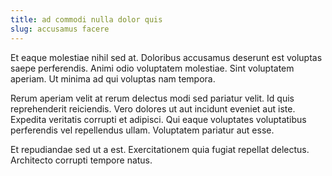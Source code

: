 ```yaml
---
title: ad commodi nulla dolor quis
slug: accusamus facere
---
```


Et eaque molestiae nihil sed at. Doloribus accusamus deserunt est voluptas saepe perferendis. Animi odio voluptatem molestiae. Sint voluptatem aperiam. Ut minima ad qui voluptas nam tempora.

Rerum aperiam velit at rerum delectus modi sed pariatur velit. Id quis reprehenderit reiciendis. Vero dolores ut aut incidunt eveniet aut iste. Expedita veritatis corrupti et adipisci. Qui eaque voluptates voluptatibus perferendis vel repellendus ullam. Voluptatem pariatur aut esse.

Et repudiandae sed ut a est. Exercitationem quia fugiat repellat delectus. Architecto corrupti tempore natus.

